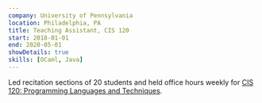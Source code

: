 ```yaml
---
company: University of Pennsylvania
location: Philadelphia, PA
title: Teaching Assistant, CIS 120
start: 2018-01-01
end: 2020-05-01
showDetails: true
skills: [OCaml, Java]
---
```


Led recitation sections of 20 students and held office hours weekly for [CIS 120: Programming Languages and Techniques](https://www.seas.upenn.edu/~cis120/current/).
